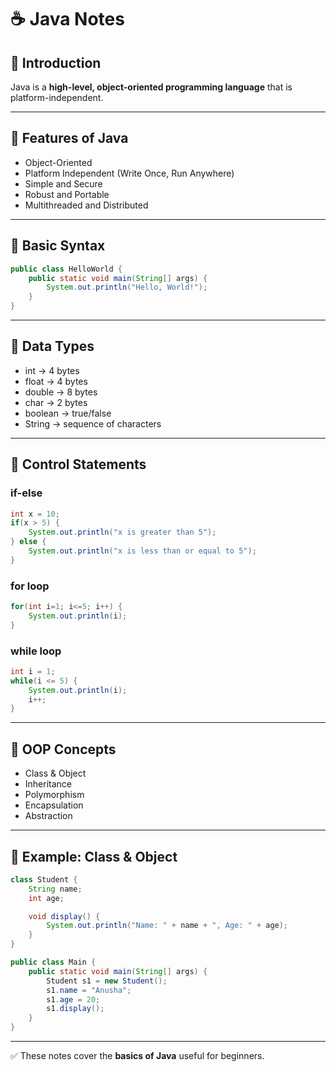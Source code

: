 # ☕ Java Notes

## 📌 Introduction
Java is a **high-level, object-oriented programming language** that is platform-independent.

---

## 🔹 Features of Java
- Object-Oriented
- Platform Independent (Write Once, Run Anywhere)
- Simple and Secure
- Robust and Portable
- Multithreaded and Distributed

---

## 🔹 Basic Syntax
```java
public class HelloWorld {
    public static void main(String[] args) {
        System.out.println("Hello, World!");
    }
}
```

---

## 🔹 Data Types
- int → 4 bytes
- float → 4 bytes
- double → 8 bytes
- char → 2 bytes
- boolean → true/false
- String → sequence of characters

---

## 🔹 Control Statements
### if-else
```java
int x = 10;
if(x > 5) {
    System.out.println("x is greater than 5");
} else {
    System.out.println("x is less than or equal to 5");
}
```

### for loop
```java
for(int i=1; i<=5; i++) {
    System.out.println(i);
}
```

### while loop
```java
int i = 1;
while(i <= 5) {
    System.out.println(i);
    i++;
}
```

---

## 🔹 OOP Concepts
- Class & Object
- Inheritance
- Polymorphism
- Encapsulation
- Abstraction

---

## 🔹 Example: Class & Object
```java
class Student {
    String name;
    int age;

    void display() {
        System.out.println("Name: " + name + ", Age: " + age);
    }
}

public class Main {
    public static void main(String[] args) {
        Student s1 = new Student();
        s1.name = "Anusha";
        s1.age = 20;
        s1.display();
    }
}
```

---

✅ These notes cover the **basics of Java** useful for beginners.
